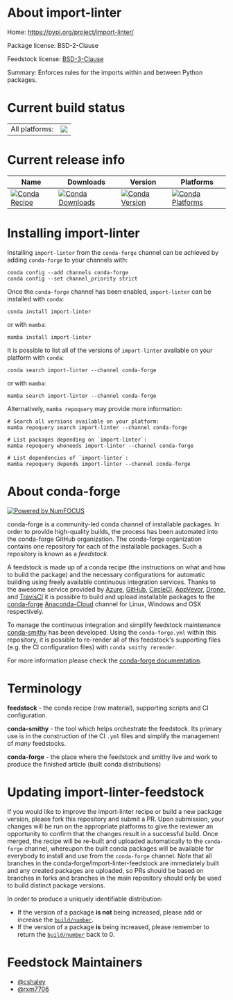 About import-linter
===================

Home: https://pypi.org/project/import-linter/

Package license: BSD-2-Clause

Feedstock license: [BSD-3-Clause](https://github.com/conda-forge/import-linter-feedstock/blob/main/LICENSE.txt)

Summary: Enforces rules for the imports within and between Python packages.

Current build status
====================


<table><tr><td>All platforms:</td>
    <td>
      <a href="https://dev.azure.com/conda-forge/feedstock-builds/_build/latest?definitionId=17975&branchName=main">
        <img src="https://dev.azure.com/conda-forge/feedstock-builds/_apis/build/status/import-linter-feedstock?branchName=main">
      </a>
    </td>
  </tr>
</table>

Current release info
====================

| Name | Downloads | Version | Platforms |
| --- | --- | --- | --- |
| [![Conda Recipe](https://img.shields.io/badge/recipe-import--linter-green.svg)](https://anaconda.org/conda-forge/import-linter) | [![Conda Downloads](https://img.shields.io/conda/dn/conda-forge/import-linter.svg)](https://anaconda.org/conda-forge/import-linter) | [![Conda Version](https://img.shields.io/conda/vn/conda-forge/import-linter.svg)](https://anaconda.org/conda-forge/import-linter) | [![Conda Platforms](https://img.shields.io/conda/pn/conda-forge/import-linter.svg)](https://anaconda.org/conda-forge/import-linter) |

Installing import-linter
========================

Installing `import-linter` from the `conda-forge` channel can be achieved by adding `conda-forge` to your channels with:

```
conda config --add channels conda-forge
conda config --set channel_priority strict
```

Once the `conda-forge` channel has been enabled, `import-linter` can be installed with `conda`:

```
conda install import-linter
```

or with `mamba`:

```
mamba install import-linter
```

It is possible to list all of the versions of `import-linter` available on your platform with `conda`:

```
conda search import-linter --channel conda-forge
```

or with `mamba`:

```
mamba search import-linter --channel conda-forge
```

Alternatively, `mamba repoquery` may provide more information:

```
# Search all versions available on your platform:
mamba repoquery search import-linter --channel conda-forge

# List packages depending on `import-linter`:
mamba repoquery whoneeds import-linter --channel conda-forge

# List dependencies of `import-linter`:
mamba repoquery depends import-linter --channel conda-forge
```


About conda-forge
=================

[![Powered by
NumFOCUS](https://img.shields.io/badge/powered%20by-NumFOCUS-orange.svg?style=flat&colorA=E1523D&colorB=007D8A)](https://numfocus.org)

conda-forge is a community-led conda channel of installable packages.
In order to provide high-quality builds, the process has been automated into the
conda-forge GitHub organization. The conda-forge organization contains one repository
for each of the installable packages. Such a repository is known as a *feedstock*.

A feedstock is made up of a conda recipe (the instructions on what and how to build
the package) and the necessary configurations for automatic building using freely
available continuous integration services. Thanks to the awesome service provided by
[Azure](https://azure.microsoft.com/en-us/services/devops/), [GitHub](https://github.com/),
[CircleCI](https://circleci.com/), [AppVeyor](https://www.appveyor.com/),
[Drone](https://cloud.drone.io/welcome), and [TravisCI](https://travis-ci.com/)
it is possible to build and upload installable packages to the
[conda-forge](https://anaconda.org/conda-forge) [Anaconda-Cloud](https://anaconda.org/)
channel for Linux, Windows and OSX respectively.

To manage the continuous integration and simplify feedstock maintenance
[conda-smithy](https://github.com/conda-forge/conda-smithy) has been developed.
Using the ``conda-forge.yml`` within this repository, it is possible to re-render all of
this feedstock's supporting files (e.g. the CI configuration files) with ``conda smithy rerender``.

For more information please check the [conda-forge documentation](https://conda-forge.org/docs/).

Terminology
===========

**feedstock** - the conda recipe (raw material), supporting scripts and CI configuration.

**conda-smithy** - the tool which helps orchestrate the feedstock.
                   Its primary use is in the construction of the CI ``.yml`` files
                   and simplify the management of *many* feedstocks.

**conda-forge** - the place where the feedstock and smithy live and work to
                  produce the finished article (built conda distributions)


Updating import-linter-feedstock
================================

If you would like to improve the import-linter recipe or build a new
package version, please fork this repository and submit a PR. Upon submission,
your changes will be run on the appropriate platforms to give the reviewer an
opportunity to confirm that the changes result in a successful build. Once
merged, the recipe will be re-built and uploaded automatically to the
`conda-forge` channel, whereupon the built conda packages will be available for
everybody to install and use from the `conda-forge` channel.
Note that all branches in the conda-forge/import-linter-feedstock are
immediately built and any created packages are uploaded, so PRs should be based
on branches in forks and branches in the main repository should only be used to
build distinct package versions.

In order to produce a uniquely identifiable distribution:
 * If the version of a package **is not** being increased, please add or increase
   the [``build/number``](https://docs.conda.io/projects/conda-build/en/latest/resources/define-metadata.html#build-number-and-string).
 * If the version of a package **is** being increased, please remember to return
   the [``build/number``](https://docs.conda.io/projects/conda-build/en/latest/resources/define-metadata.html#build-number-and-string)
   back to 0.

Feedstock Maintainers
=====================

* [@cshaley](https://github.com/cshaley/)
* [@rxm7706](https://github.com/rxm7706/)

